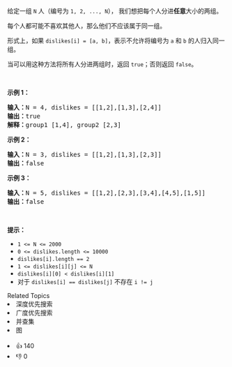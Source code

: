 <p>给定一组 <code>N</code> 人（编号为 <code>1, 2, ..., N</code>）， 我们想把每个人分进<strong>任意</strong>大小的两组。</p>

<p>每个人都可能不喜欢其他人，那么他们不应该属于同一组。</p>

<p>形式上，如果 <code>dislikes[i] = [a, b]</code>，表示不允许将编号为 <code>a</code> 和 <code>b</code> 的人归入同一组。</p>

<p>当可以用这种方法将所有人分进两组时，返回 <code>true</code>；否则返回 <code>false</code>。</p>

<p> </p>

<ol>
</ol>

<p><strong>示例 1：</strong></p>

<pre>
<strong>输入：</strong>N = 4, dislikes = [[1,2],[1,3],[2,4]]
<strong>输出：</strong>true
<strong>解释：</strong>group1 [1,4], group2 [2,3]
</pre>

<p><strong>示例 2：</strong></p>

<pre>
<strong>输入：</strong>N = 3, dislikes = [[1,2],[1,3],[2,3]]
<strong>输出：</strong>false
</pre>

<p><strong>示例 3：</strong></p>

<pre>
<strong>输入：</strong>N = 5, dislikes = [[1,2],[2,3],[3,4],[4,5],[1,5]]
<strong>输出：</strong>false
</pre>

<p> </p>

<p><strong>提示：</strong></p>

<ul>
	<li><code>1 <= N <= 2000</code></li>
	<li><code>0 <= dislikes.length <= 10000</code></li>
	<li><code>dislikes[i].length == 2</code></li>
	<li><code>1 <= dislikes[i][j] <= N</code></li>
	<li><code>dislikes[i][0] < dislikes[i][1]</code></li>
	<li>对于 <code>dislikes[i] == dislikes[j]</code> 不存在 <code>i != j</code></li>
</ul>
<div><div>Related Topics</div><div><li>深度优先搜索</li><li>广度优先搜索</li><li>并查集</li><li>图</li></div></div><br><div><li>👍 140</li><li>👎 0</li></div>